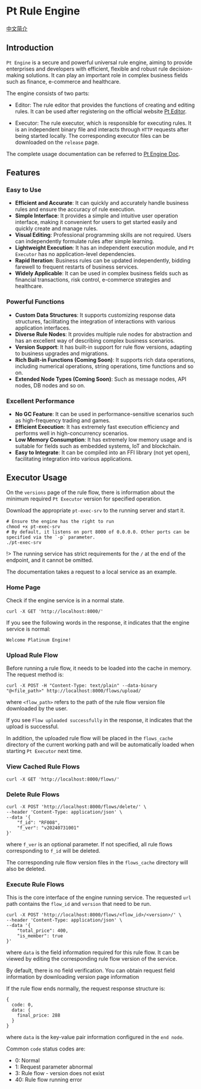 # Pt Rule Engine

[中文简介][zh-readme-url]

[zh-readme-url]: README-zh.md

## Introduction
`Pt Engine` is a secure and powerful universal rule engine, aiming to provide enterprises and developers with efficient, flexible and robust rule decision-making solutions. It can play an important role in complex business fields such as finance, e-commerce and healthcare.

The engine consists of two parts:

- Editor: The rule editor that provides the functions of creating and editing rules. It can be used after registering on the official website [Pt Editor](https://www.pt-engine.com/editor/index.html).

- Executor: The rule executor, which is responsible for executing rules. It is an independent binary file and interacts through `HTTP` requests after being started locally. The corresponding executor files can be downloaded on the `release` page.

The complete usage documentation can be referred to [Pt Engine Doc](https://www.pt-engine.com/doc/index.html).

## Features

### Easy to Use
- **Efficient and Accurate**: It can quickly and accurately handle business rules and ensure the accuracy of rule execution.
- **Simple Interface**: It provides a simple and intuitive user operation interface, making it convenient for users to get started easily and quickly create and manage rules.
- **Visual Editing**: Professional programming skills are not required. Users can independently formulate rules after simple learning.
- **Lightweight Execution**: It has an independent execution module, and `Pt Executor` has no application-level dependencies.
- **Rapid Iteration**: Business rules can be updated independently, bidding farewell to frequent restarts of business services.
- **Widely Applicable**: It can be used in complex business fields such as financial transactions, risk control, e-commerce strategies and healthcare.

### Powerful Functions
- **Custom Data Structures**: It supports customizing response data structures, facilitating the integration of interactions with various application interfaces.
- **Diverse Rule Nodes**: It provides multiple rule nodes for abstraction and has an excellent way of describing complex business scenarios.
- **Version Support**: It has built-in support for rule flow versions, adapting to business upgrades and migrations.
- **Rich Built-in Functions (Coming Soon)**: It supports rich data operations, including numerical operations, string operations, time functions and so on.
- **Extended Node Types (Coming Soon)**: Such as message nodes, API nodes, DB nodes and so on.

### Excellent Performance
- **No GC Feature**: It can be used in performance-sensitive scenarios such as high-frequency trading and games.
- **Efficient Execution**: It has extremely fast execution efficiency and performs well in high-concurrency scenarios.
- **Low Memory Consumption**: It has extremely low memory usage and is suitable for fields such as embedded systems, IoT and blockchain.
- **Easy to Integrate**: It can be compiled into an FFI library (not yet open), facilitating integration into various applications. 

## Executor Usage

On the `versions` page of the rule flow, there is information about the minimum required `Pt Executor` version for specified operation.

Download the appropriate `pt-exec-srv` to the running server and start it.

```shell
# Ensure the engine has the right to run
chmod +x pt-exec-srv
# By default, it listens on port 8000 of 0.0.0.0. Other ports can be specified via the `-p` parameter.
./pt-exec-srv
```

!> The running service has strict requirements for the `/` at the end of the endpoint, and it cannot be omitted.

The documentation takes a request to a local service as an example.

### Home Page
Check if the engine service is in a normal state.

```
curl -X GET 'http://localhost:8000/'
```

If you see the following words in the response, it indicates that the engine service is normal:

```
Welcome Platinum Engine!
```

### Upload Rule Flow
Before running a rule flow, it needs to be loaded into the cache in memory. The request method is:

```
curl -X POST -H "Content-Type: text/plain" --data-binary "@<file_path>" http://localhost:8000/flows/upload/
```

where `<flow_path>` refers to the path of the rule flow version file downloaded by the user.

If you see `Flow uploaded successfully` in the response, it indicates that the upload is successful.

In addition, the uploaded rule flow will be placed in the `flows_cache` directory of the current working path and will be automatically loaded when starting `Pt Executor` next time.

### View Cached Rule Flows
```
curl -X GET 'http://localhost:8000/flows/'
```

### Delete Rule Flows
```
curl -X POST 'http://localhost:8000/flows/delete/' \
--header 'Content-Type: application/json' \
--data '{
    "f_id": "RF008",
    "f_ver": "v20240731001"
}'
```

where `f_ver` is an optional parameter. If not specified, all rule flows corresponding to `f_id` will be deleted.

The corresponding rule flow version files in the `flows_cache` directory will also be deleted.

### Execute Rule Flows
This is the core interface of the engine running service. The requested `url` path contains the `flow_id` and `version` that need to be run.

```
curl -X POST 'http://localhost:8000/flows/<flow_id>/<version>/' \
--header 'Content-Type: application/json' \
--data '{
    "total_price": 400,
    "is_member": true
}'
```

where `data` is the field information required for this rule flow. It can be viewed by editing the corresponding rule flow version of the service.

By default, there is no field verification. You can obtain request field information by downloading version page information

If the rule flow ends normally, the request response structure is:

```
{
  code: 0,
  data: {
    final_price: 288
  }
}
```

where `data` is the key-value pair information configured in the `end node`.

Common `code` status codes are:

+ 0: Normal
+ 1: Request parameter abnormal
+ 3: Rule flow - version does not exist
+ 40: Rule flow running error